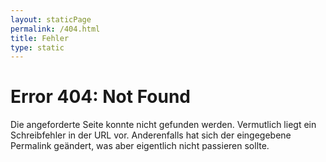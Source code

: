 ```yaml
---
layout: staticPage
permalink: /404.html
title: Fehler
type: static
---
```


# Error 404: Not Found

Die angeforderte Seite konnte nicht gefunden werden. Vermutlich liegt ein Schreibfehler in der URL vor. Anderenfalls hat sich der eingegebene Permalink ge&auml;ndert, was aber eigentlich nicht passieren sollte.
